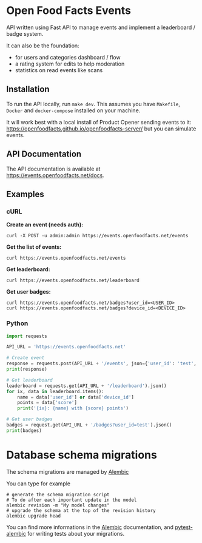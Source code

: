 # Open Food Facts Events

API written using Fast API to manage events and implement a leaderboard / badge
system.

It can also be the foundation:
* for users and categories dashboard / flow 
* a rating system for edits to help moderation
* statistics on read events like scans

## Installation

To run the API locally, run `make dev`. This assumes you have `Makefile`, `Docker` and `docker-compose` installed on your machine.

It will work best with a local install of Product Opener sending events to it: https://openfoodfacts.github.io/openfoodfacts-server/ but you can simulate events.

## API Documentation

The API documentation is available at https://events.openfoodfacts.net/docs.

## Examples

### cURL

**Create an event (needs auth):**
```
curl -X POST -u admin:admin https://events.openfoodfacts.net/events
```

**Get the list of events:**
```
curl https://events.openfoodfacts.net/events
```

**Get leaderboard:**
```
curl https://events.openfoodfacts.net/leaderboard
```

**Get user badges:**
```
curl https://events.openfoodfacts.net/badges?user_id=<USER_ID>
curl https://events.openfoodfacts.net/badges?device_id=<DEVICE_ID>
```

### Python

```py
import requests

API_URL = 'https://events.openfoodfacts.net' 

# Create event
response = requests.post(API_URL + '/events', json={'user_id': 'test', 'event_type': 'invite_shared'})
print(response)

# Get leaderboard
leaderboard = requests.get(API_URL + '/leaderboard').json()
for ix, data in leaderboard.items():
    name = data['user_id'] or data['device_id']
    points = data['score']
    print('{ix}: {name} with {score} points')

# Get user badges
badges = request.get(API_URL + '/badges?user_id=test').json()
print(badges)
```
# Database schema migrations
The schema migrations are managed by [Alembic](https://alembic.sqlalchemy.org)

You can type for example
```
# generate the schema migration script
# To do after each important update in the model
alembic revision -m "My model changes"
# upgrade the schema at the top of the revision history
alembic upgrade head
```

You can find more informations in the [Alembic](https://alembic.sqlalchemy.org) documentation, and [pytest-alembic](https://pytest-alembic.readthedocs.io/en/latest/) for writing tests about your migrations.